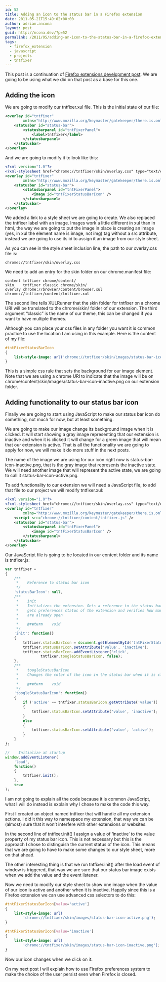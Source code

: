 ```yaml
---
id: 52
title: Adding an icon to the status bar in a Firefox extension
date: 2011-05-21T15:49:02+00:00
author: adrian.ancona
layout: post
guid: http://ncona.dev/?p=52
permalink: /2011/05/adding-an-icon-to-the-status-bar-in-a-firefox-extension/
tags:
  - firefox_extension
  - javascript
  - projects
  - tntfixer
---
```

This post is a continuation of [Firefox extensions development post](http://ncona.com/2011/05/firefox-extensions-development/ "Firefox extensions development"). We are going to be using what we did on that post as a base for this one.

## Adding the icon

We are going to modify our tntfixer.xul file. This is the initial state of our file:

```xml
<overlay id="tntfixer"
        xmlns="http://www.mozilla.org/keymaster/gatekeeper/there.is.only.xul">
    <statusbar id="status-bar">
        <statusbarpanel id="tntFixerPanel">
            <label>tntfixer</label>
        </statusbarpanel>
    </statusbar>
</overlay>
```

<!--more-->

And we are going to modify it to look like this:

```xml
<?xml version="1.0"?>
<?xml-stylesheet href="chrome://tntfixer/skin/overlay.css" type="text/css"?>
<overlay id="tntfixer"
        xmlns="http://www.mozilla.org/keymaster/gatekeeper/there.is.only.xul">
    <statusbar id="status-bar">
        <statusbarpanel id="tntFixerPanel">
            <image id="tntFixerStatusBarIcon" />
        </statusbarpanel>
    </statusbar>
</overlay>
```

We added a link to a style sheet we are going to create. We also replaced the tntfixer label with an image. Images work a little different in xul than in html, the way we are going to put the image in place is creating an image (yes, in xul the element name is image, not img) tag without a src attribute, instead we are going to use its id to assign it an image from our style sheet.

As you can see in the style sheet inclusion line, the path to our overlay.css file is:

```
chrome://tntfixer/skin/overlay.css
```

We need to add an entry for the skin folder on our chrome.manifest file:

```
content	tntfixer chrome/content/
skin    tntfixer classic chrome/skin/
overlay chrome://browser/content/browser.xul chrome://tntfixer/content/tntfixer.xul
```

The second line tells XULRunner that the skin folder for tntfixer on a chrome URI will be translated to the chrome/skin/ folder of our extension. The third argument &#8220;classic&#8221; is the name of our theme, this can be changed if you want to have multiple themes.

Although you can place your css files in any folder you want it is common practice to use the location I am using in this example. Here is the content of my file:

```css
#tntFixerStatusBarIcon
{
    list-style-image: url('chrome://tntfixer/skin/images/status-bar-icon-inactive.png');
}
```

This is a simple css rule that sets the background for our image element. Note that we are using a chrome URI to indicate that the image will be on chrome/content/skin/images/status-bar-icon-inactive.png on our extension folder.

## Adding functionality to our status bar icon

Finally we are going to start using JavaScript to make our status bar icon do something, not much for now, but at least something.

We are going to make our image change its background image when it is clicked. It will start showing a gray image representing that our extension is inactive and when it is clicked it will change for a green image that will mean that our extension is active. That is all the functionality we are going to apply for now, we will make it do more stuff in the next posts.

The name of the image we are using for our icon right now is status-bar-icon-inactive.png, that is the gray image that represents the inactive state. We will need another image that will represent the active state, we are going to call it status-bar-icon-active.png.

To add functionality to our extension we will need a JavaScript file, to add that file to our project we will modify tntfixer.xul:

```xml
<?xml version="1.0"?>
<?xml-stylesheet href="chrome://tntfixer/skin/overlay.css" type="text/css"?>
<overlay id="tntfixer"
        xmlns="http://www.mozilla.org/keymaster/gatekeeper/there.is.only.xul">
    <script src="chrome://tntfixer/content/tntfixer.js" />
    <statusbar id="status-bar">
        <statusbarpanel id="tntFixerPanel">
            <image id="tntFixerStatusBarIcon" />
        </statusbarpanel>
    </statusbar>
</overlay>
```

Our JavaScript file is going to be located in our content folder and its name is tntfixer.js:

```js
var tntfixer =
{
    /**
     *    Reference to status bar icon
     */
    'statusBarIcon': null,
    /**
     *    init
     *    Initializes the extension. Gets a reference to the status bar icon,
     *    gets preferences status of the extension and verifies how many Tnt tabs
     *    are already open
     *
     *    @return    void
     */
    'init': function()
    {
        tntfixer.statusBarIcon = document.getElementById('tntFixerStatusBarIcon');
        tntfixer.statusBarIcon.setAttribute('value', 'inactive');
        tntfixer.statusBarIcon.addEventListener('click',
                tntfixer.toogleStatusBarIcon, false);
    },
    /**
     *    toogleStatusBarIcon
     *    Changes the color of the icon in the status bar when it is clicked
     *
     *    @return    void
     */
    'toogleStatusBarIcon': function()
    {
        if ('active' == tntfixer.statusBarIcon.getAttribute('value'))
        {
            tntfixer.statusBarIcon.setAttribute('value', 'inactive');
        }
        else
        {
            tntfixer.statusBarIcon.setAttribute('value', 'active');
        }
    }
};

//    Initialize at startup
window.addEventListener(
    'load',
    function()
    {
        tntfixer.init();
    },
    true
);
```

I am not going to explain all the code because it is common JavaScript, what I will do instead is explain why I chose to make the code this way.

First I created an object named tntfixer that will handle all my extension actions. I did it this way to namespace my extension, that way we can be (almost) sure that it won&#8217;t interfere with other extensions or websites.

In the second line of tntfixer.init() I assign a value of &#8216;inactive&#8217; to the value property of my status bar icon. This is not necessary but this is the approach I chose to distinguish the current status of the icon. This means that we are going to have to make some changes to our style sheet, more on that ahead.

The other interesting thing is that we run tntfixer.init() after the load event of window is triggered, that way we are sure that our status bar image exists when we add the value and the event listener.

Now we need to modify our style sheet to show one image when the value of our icon is active and another when it is inactive. Happily since this is a Firefox extension we can use advanced css selectors to do this:

```css
#tntFixerStatusBarIcon[value='active']
{
    list-style-image: url(
        'chrome://tntfixer/skin/images/status-bar-icon-active.png');
}

#tntFixerStatusBarIcon[value='inactive']
{
    list-style-image: url(
        'chrome://tntfixer/skin/images/status-bar-icon-inactive.png');
}
```

Now our icon changes when we click on it.

On my next post I will explain how to use Firefox preferences system to make the choice of the user persist even when Firefox is closed.
